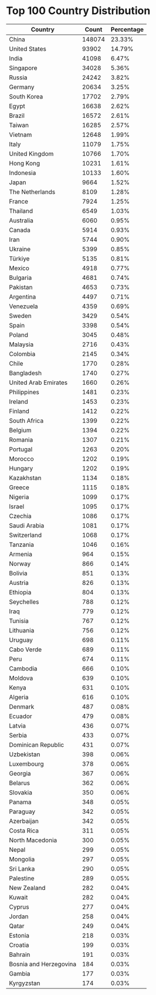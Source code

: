 # Top 100 Country Distribution
| Country | Count | Percentage |
|----|----|----|
| China | 148074 | 23.33% |
| United States | 93902 | 14.79% |
| India | 41098 | 6.47% |
| Singapore | 34028 | 5.36% |
| Russia | 24242 | 3.82% |
| Germany | 20634 | 3.25% |
| South Korea | 17702 | 2.79% |
| Egypt | 16638 | 2.62% |
| Brazil | 16572 | 2.61% |
| Taiwan | 16285 | 2.57% |
| Vietnam | 12648 | 1.99% |
| Italy | 11079 | 1.75% |
| United Kingdom | 10766 | 1.70% |
| Hong Kong | 10231 | 1.61% |
| Indonesia | 10133 | 1.60% |
| Japan | 9664 | 1.52% |
| The Netherlands | 8109 | 1.28% |
| France | 7924 | 1.25% |
| Thailand | 6549 | 1.03% |
| Australia | 6060 | 0.95% |
| Canada | 5914 | 0.93% |
| Iran | 5744 | 0.90% |
| Ukraine | 5399 | 0.85% |
| Türkiye | 5135 | 0.81% |
| Mexico | 4918 | 0.77% |
| Bulgaria | 4681 | 0.74% |
| Pakistan | 4653 | 0.73% |
| Argentina | 4497 | 0.71% |
| Venezuela | 4359 | 0.69% |
| Sweden | 3429 | 0.54% |
| Spain | 3398 | 0.54% |
| Poland | 3045 | 0.48% |
| Malaysia | 2716 | 0.43% |
| Colombia | 2145 | 0.34% |
| Chile | 1770 | 0.28% |
| Bangladesh | 1740 | 0.27% |
| United Arab Emirates | 1660 | 0.26% |
| Philippines | 1481 | 0.23% |
| Ireland | 1453 | 0.23% |
| Finland | 1412 | 0.22% |
| South Africa | 1399 | 0.22% |
| Belgium | 1394 | 0.22% |
| Romania | 1307 | 0.21% |
| Portugal | 1263 | 0.20% |
| Morocco | 1202 | 0.19% |
| Hungary | 1202 | 0.19% |
| Kazakhstan | 1134 | 0.18% |
| Greece | 1115 | 0.18% |
| Nigeria | 1099 | 0.17% |
| Israel | 1095 | 0.17% |
| Czechia | 1086 | 0.17% |
| Saudi Arabia | 1081 | 0.17% |
| Switzerland | 1068 | 0.17% |
| Tanzania | 1046 | 0.16% |
| Armenia | 964 | 0.15% |
| Norway | 866 | 0.14% |
| Bolivia | 851 | 0.13% |
| Austria | 826 | 0.13% |
| Ethiopia | 804 | 0.13% |
| Seychelles | 788 | 0.12% |
| Iraq | 779 | 0.12% |
| Tunisia | 767 | 0.12% |
| Lithuania | 756 | 0.12% |
| Uruguay | 698 | 0.11% |
| Cabo Verde | 689 | 0.11% |
| Peru | 674 | 0.11% |
| Cambodia | 666 | 0.10% |
| Moldova | 639 | 0.10% |
| Kenya | 631 | 0.10% |
| Algeria | 616 | 0.10% |
| Denmark | 487 | 0.08% |
| Ecuador | 479 | 0.08% |
| Latvia | 436 | 0.07% |
| Serbia | 433 | 0.07% |
| Dominican Republic | 431 | 0.07% |
| Uzbekistan | 398 | 0.06% |
| Luxembourg | 378 | 0.06% |
| Georgia | 367 | 0.06% |
| Belarus | 362 | 0.06% |
| Slovakia | 350 | 0.06% |
| Panama | 348 | 0.05% |
| Paraguay | 342 | 0.05% |
| Azerbaijan | 342 | 0.05% |
| Costa Rica | 311 | 0.05% |
| North Macedonia | 300 | 0.05% |
| Nepal | 299 | 0.05% |
| Mongolia | 297 | 0.05% |
| Sri Lanka | 290 | 0.05% |
| Palestine | 289 | 0.05% |
| New Zealand | 282 | 0.04% |
| Kuwait | 282 | 0.04% |
| Cyprus | 277 | 0.04% |
| Jordan | 258 | 0.04% |
| Qatar | 249 | 0.04% |
| Estonia | 218 | 0.03% |
| Croatia | 199 | 0.03% |
| Bahrain | 191 | 0.03% |
| Bosnia and Herzegovina | 184 | 0.03% |
| Gambia | 177 | 0.03% |
| Kyrgyzstan | 174 | 0.03% |
